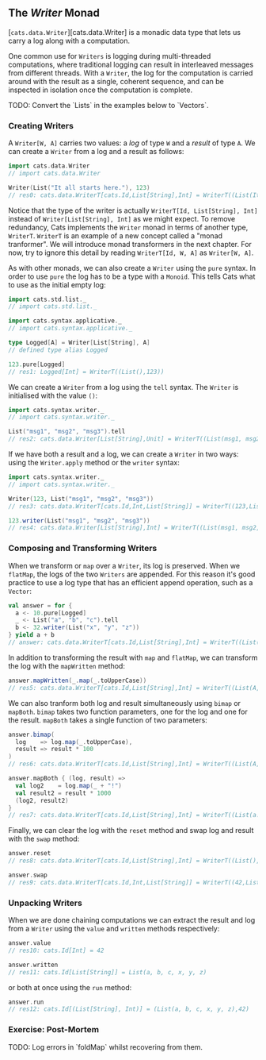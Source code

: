 ## The *Writer* Monad

[`cats.data.Writer`][cats.data.Writer] is a monadic data type that lets us carry a log along with a computation.

One common use for `Writers` is logging during multi-threaded computations, where traditional logging can result in interleaved messages from different threads. With a `Writer`, the log for the computation is carried around with the result as a single, coherent sequence, and can be inspected in isolation once the computation is complete.

<div class="callout callout-danger">
TODO: Convert the `Lists` in the examples below to `Vectors`.
</div>

### Creating Writers

A `Writer[W, A]` carries two values: a *log* of type `W` and a *result* of type `A`. We can create a `Writer` from a log and a result as follows:

```scala
import cats.data.Writer
// import cats.data.Writer

Writer(List("It all starts here."), 123)
// res0: cats.data.WriterT[cats.Id,List[String],Int] = WriterT((List(It all starts here.),123))
```

Notice that the type of the writer is actually `WriterT[Id, List[String], Int]` instead of `Writer[List[String], Int]` as we might expect. To remove redundancy, Cats implements the `Writer` monad in terms of another type, `WriterT`. `WriterT` is an example of a new concept called a "monad tranformer". We will introduce monad transformers in the next chapter. For now, try to ignore this detail by reading `WriterT[Id, W, A]` as `Writer[W, A]`.

As with other monads, we can also create a `Writer` using the `pure` syntax. In order to use `pure` the log has to be a type with a `Monoid`. This tells Cats what to use as the initial empty log:

```scala
import cats.std.list._
// import cats.std.list._

import cats.syntax.applicative._
// import cats.syntax.applicative._

type Logged[A] = Writer[List[String], A]
// defined type alias Logged

123.pure[Logged]
// res1: Logged[Int] = WriterT((List(),123))
```

We can create a `Writer` from a log using the `tell` syntax. The `Writer` is initialised with the value `()`:

```scala
import cats.syntax.writer._
// import cats.syntax.writer._

List("msg1", "msg2", "msg3").tell
// res2: cats.data.Writer[List[String],Unit] = WriterT((List(msg1, msg2, msg3),()))
```

If we have both a result and a log, we can create a `Writer` in two ways: using the `Writer.apply` method or the `writer` syntax:

```scala
import cats.syntax.writer._
// import cats.syntax.writer._

Writer(123, List("msg1", "msg2", "msg3"))
// res3: cats.data.WriterT[cats.Id,Int,List[String]] = WriterT((123,List(msg1, msg2, msg3)))

123.writer(List("msg1", "msg2", "msg3"))
// res4: cats.data.Writer[List[String],Int] = WriterT((List(msg1, msg2, msg3),123))
```

### Composing and Transforming Writers

When we transform or `map` over a `Writer`, its log is preserved. When we `flatMap`, the logs of the two `Writers` are appended. For this reason it's good practice to use a log type that has an efficient append operation, such as a `Vector`:

```scala
val answer = for {
  a <- 10.pure[Logged]
  _ <- List("a", "b", "c").tell
  b <- 32.writer(List("x", "y", "z"))
} yield a + b
// answer: cats.data.WriterT[cats.Id,List[String],Int] = WriterT((List(a, b, c, x, y, z),42))
```

In addition to transforming the result with `map` and `flatMap`, we can transform the log with the `mapWritten` method:

```scala
answer.mapWritten(_.map(_.toUpperCase))
// res5: cats.data.WriterT[cats.Id,List[String],Int] = WriterT((List(A, B, C, X, Y, Z),42))
```

We can also tranform both log and result simultaneously using `bimap` or `mapBoth`. `bimap` takes two function parameters, one for the log and one for the result. `mapBoth` takes a single function of two parameters:

```scala
answer.bimap(
  log    => log.map(_.toUpperCase),
  result => result * 100
)
// res6: cats.data.WriterT[cats.Id,List[String],Int] = WriterT((List(A, B, C, X, Y, Z),4200))

answer.mapBoth { (log, result) =>
  val log2    = log.map(_ + "!")
  val result2 = result * 1000
  (log2, result2)
}
// res7: cats.data.WriterT[cats.Id,List[String],Int] = WriterT((List(a!, b!, c!, x!, y!, z!),42000))
```

Finally, we can clear the log with the `reset` method and swap log and result with the `swap` method:

```scala
answer.reset
// res8: cats.data.WriterT[cats.Id,List[String],Int] = WriterT((List(),42))

answer.swap
// res9: cats.data.WriterT[cats.Id,Int,List[String]] = WriterT((42,List(a, b, c, x, y, z)))
```

### Unpacking Writers

When we are done chaining computations we can extract the result and log from a `Writer` using the `value` and `written` methods respectively:

```scala
answer.value
// res10: cats.Id[Int] = 42

answer.written
// res11: cats.Id[List[String]] = List(a, b, c, x, y, z)
```

or both at once using the `run` method:

```scala
answer.run
// res12: cats.Id[(List[String], Int)] = (List(a, b, c, x, y, z),42)
```

### Exercise: Post-Mortem

<div class="callout callout-danger">
TODO: Log errors in `foldMap` whilst recovering from them.
</div>
